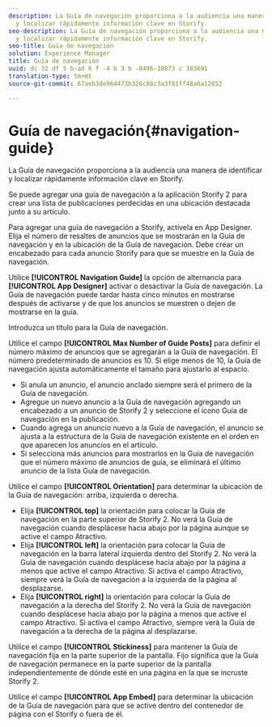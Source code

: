 ```yaml
---
description: La Guía de navegación proporciona a la audiencia una manera de identificar
  y localizar rápidamente información clave en Storify.
seo-description: La Guía de navegación proporciona a la audiencia una manera de identificar
  y localizar rápidamente información clave en Storify.
seo-title: Guía de navegación
solution: Experience Manager
title: Guía de navegación
uuid: dc 32 df 5 b-ad 6 f -4 b 3 b -8496-38873 c 383691
translation-type: tm+mt
source-git-commit: 67aeb3de964473b326c88c3a3f81ff48a6a12652

---
```



# Guía de navegación{#navigation-guide}

La Guía de navegación proporciona a la audiencia una manera de identificar y localizar rápidamente información clave en Storify.

Se puede agregar una guía de navegación a la aplicación Storify 2 para crear una lista de publicaciones perdecidas en una ubicación destacada junto a su artículo.

Para agregar una guía de navegación a Storify, actívela en App Designer. Elija el número de resaltes de anuncios que se mostrarán en la Guía de navegación y en la ubicación de la Guía de navegación. Debe crear un encabezado para cada anuncio Storify para que se muestre en la Guía de navegación.

Utilice **[!UICONTROL Navigation Guide]** la opción de alternancia para **[!UICONTROL App Designer]** activar o desactivar la Guía de navegación. La Guía de navegación puede tardar hasta cinco minutos en mostrarse después de activarse y de que los anuncios se muestren o dejen de mostrarse en la guía.

Introduzca un título para la Guía de navegación.

Utilice el campo **[!UICONTROL Max Number of Guide Posts]** para definir el número máximo de anuncios que se agregarán a la Guía de navegación. El número predeterminado de anuncios es 10. Si elige menos de 10, la Guía de navegación ajusta automáticamente el tamaño para ajustarlo al espacio.

* Si anula un anuncio, el anuncio anclado siempre será el primero de la Guía de navegación.
* Agregue un nuevo anuncio a la Guía de navegación agregando un encabezado a un anuncio de Storify 2 y seleccione el icono Guía de navegación en la publicación.
* Cuando agrega un anuncio nuevo a la Guía de navegación, el anuncio se ajusta a la estructura de la Guía de navegación existente en el orden en que aparecen los anuncios en el artículo.
* Si selecciona más anuncios para mostrarlos en la Guía de navegación que el número máximo de anuncios de guía, se eliminará el último anuncio de la lista Guía de navegación.

Utilice el campo **[!UICONTROL Orientation]** para determinar la ubicación de la Guía de navegación: arriba, izquierda o derecha.

* Elija **[!UICONTROL top]** la orientación para colocar la Guía de navegación en la parte superior de Storify 2. No verá la Guía de navegación cuando desplácese hacia abajo por la página aunque se active el campo Atractivo.
* Elija **[!UICONTROL left]** la orientación para colocar la Guía de navegación en la barra lateral izquierda dentro del Storify 2. No verá la Guía de navegación cuando desplácese hacia abajo por la página a menos que active el campo Atractivo. Si activa el campo Atractivo, siempre verá la Guía de navegación a la izquierda de la página al desplazarse.
* Elija **[!UICONTROL right]** la orientación para colocar la Guía de navegación a la derecha del Storify 2. No verá la Guía de navegación cuando desplácese hacia abajo por la página a menos que active el campo Atractivo. Si activa el campo Atractivo, siempre verá la Guía de navegación a la derecha de la página al desplazarse.

Utilice el campo **[!UICONTROL Stickiness]** para mantener la Guía de navegación fija en la parte superior de la pantalla. Fijo significa que la Guía de navegación permanece en la parte superior de la pantalla independientemente de dónde esté en una página en la que se incruste Storify 2.

Utilice el campo **[!UICONTROL App Embed]** para determinar la ubicación de la Guía de navegación para que se active dentro del contenedor de página con el Storify o fuera de él.
